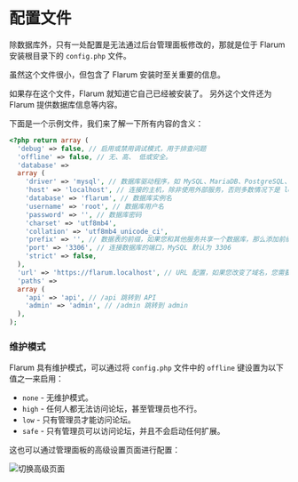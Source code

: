 # 配置文件

除数据库外，只有一处配置是无法通过后台管理面板修改的，那就是位于 Flarum 安装根目录下的 `config.php` 文件。

虽然这个文件很小，但包含了 Flarum 安装时至关重要的信息。

如果存在这个文件，Flarum 就知道它自己已经被安装了。 另外这个文件还为 Flarum 提供数据库信息等内容。

下面是一个示例文件，我们来了解一下所有内容的含义：

```php
<?php return array (
  'debug' => false, // 启用或禁用调试模式，用于排查问题
  'offline' => false, // 无、高、 低或安全。
  'database' =>
  array (
    'driver' => 'mysql', // 数据库驱动程序，如 MySQL、MariaDB、PostgreSQL、SQLite
    'host' => 'localhost', // 连接的主机，除非使用外部服务，否则多数情况下是 localhost
    'database' => 'flarum', // 数据库实例名
    'username' => 'root', // 数据库用户名
    'password' => '', // 数据库密码
    'charset' => 'utf8mb4',
    'collation' => 'utf8mb4_unicode_ci',
    'prefix' => '', // 数据表的前缀，如果您和其他服务共享一个数据库，那么添加前缀会很有用
    'port' => '3306', // 连接数据库的端口，MySQL 默认为 3306
    'strict' => false,
  ),
  'url' => 'https://flarum.localhost', // URL 配置，如果您改变了域名，您需要变更这个
  'paths' =>
  array (
    'api' => 'api', // /api 跳转到 API
    'admin' => 'admin', // /admin 跳转到 admin
  ),
);
```

### 维护模式

Flarum 具有维护模式，可以通过将 `config.php` 文件中的 `offline` 键设置为以下值之一来启用：
* `none` - 无维护模式。
* `high` - 任何人都无法访问论坛，甚至管理员也不行。
* `low` - 只有管理员才能访问论坛。
* `safe` - 只有管理员可以访问论坛，并且不会启动任何扩展。

这也可以通过管理面板的高级设置页面进行配置：

![切换高级页面](https://user-images.githubusercontent.com/20267363/277113270-f2e9c91d-2a29-436b-827f-5c4d20e2ed54.png)

